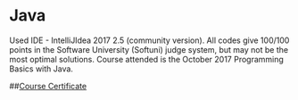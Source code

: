 # Java
Used IDE - IntelliJIdea 2017 2.5 (community version).
All codes give 100/100 points in the Software University (Softuni) judge system, but may not be the most optimal solutions.
Course attended is the October 2017 Programming Basics with Java.

##[Course Certificate](https://softuni.bg/certificates/details/50210/e98806bc)
